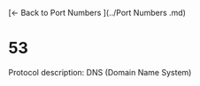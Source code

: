 [← Back to Port Numbers ](../Port Numbers .md)

# 53

Protocol description: DNS (Domain Name System)